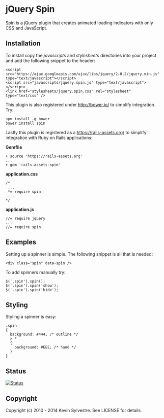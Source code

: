 # jQuery Spin

Spin is a jQuery plugin that creates animated loading indicators with only CSS and JavaScript.

## Installation

To install copy the *javascripts* and *stylesheets* directories into your project and add the following snippet to the header:

    <script src="https://ajax.googleapis.com/ajax/libs/jquery/2.0.2/jquery.min.js" type="text/javascript"></script>
    <script src="javascripts/jquery.spin.js" type="text/javascript"></script>
    <link href="stylesheets/jquery.spin.css" rel="stylesheet" type="text/css" />

This plugin is also registered under http://bower.io/ to simplify integration. Try:

    npm install -g bower
    bower install spin

Lastly this plugin is registered as a https://rails-assets.org/ to simplify integration with Ruby on Rails applications:

**Gemfile**

    + source 'https://rails-assets.org'
    ...
    + gem 'rails-assets-spin'

**application.css**

    /*
     ...
     *= require spin
     ...
    */

**application.js**

    //= require jquery
    ...
    //= require spin

## Examples

Setting up a spinner is simple. The following snippet is all that is needed:

    <div class="spin" data-spin />

To add spinners manually try:

    $('.spin').spin();
    $('.spin').spin('show');
    $('.spin').spin('hide');

## Styling
    
Styling a spinner is easy:

    .spin
    {
      background: #444; /* outline */
      > *
      {
        background: #EEE; /* hand */
      }
    }

## Status

[![Status](https://travis-ci.org/ksylvest/jquery-spin.png)](https://travis-ci.org/ksylvest/jquery-spin)

## Copyright

Copyright (c) 2010 - 2014 Kevin Sylvestre. See LICENSE for details.
